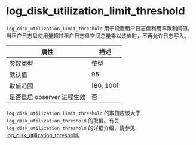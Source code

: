 log_disk_utilization_limit_threshold 
=========================================================

`log_disk_utilization_limit_threshold` 用于设置租户日志盘利用率限制阈值。当租户日志盘使用量超过租户日志盘空间总量乘以该值时，不再允许日志写入。


|      **属性**      |   **描述**    |
|------------------|-------------|
| 参数类型             | 整型          |
| 默认值              | 95          |
| 取值范围             | \[80, 100\] |
| 是否重启 observer 进程生效 | 否           |



`log_disk_utilization_limit_threshold` 的取值应该大于 `log_disk_utilization_threshold` 的取值。有关 `log_disk_utilization_threshold` 的详细介绍，请参见 [log_disk_utilization_threshold](17.log_disk_utilization_threshold.md)。
